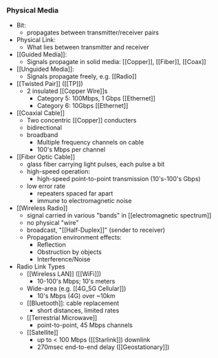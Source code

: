 ### Physical Media
- Bit:
	- propagates between transmitter/receiver pairs
- Physical Link:
	- What lies between transmitter and receiver
- [[Guided Media]]:
	- Signals propagate in solid media: [[Copper]], [[Fiber]], [[Coax]]
- [[Unguided Media]]:
	- Signals propagate freely, e.g. [[Radio]]
- [[Twisted Pair]] ([[TP]])
	- 2 insulated [[Copper Wire]]s
		- Category 5: 100Mbps, 1 Gbps [[Ethernet]]
		- Category 6: 10Gbps [[Ethernet]]
- [[Coaxial Cable]]
	- Two concentric [[Copper]] conducters
	- bidirectional
	- broadband
		- Multiple frequency channels on cable
		- 100's Mbps per channel
- [[Fiber Optic Cable]]
	- glass fiber carrying light pulses, each pulse a bit
	- high-speed operation:
		- high-speed point-to-point transmission (10's-100's Gbps)
	- low error rate
		- repeaters spaced far apart
		- immune to electromagnetic noise
- [[Wireless Radio]]
	- signal carried in various "bands" in [[electromagnetic spectrum]]
	- no physical "wire"
	- broadcast, "[[Half-Duplex]]" (sender to receiver)
	- Propagation environment effects:
		- Reflection
		- Obstruction by objects
		- Interference/Noise
- Radio Link Types
	- [[Wireless LAN]] ([[WiFi]])
		- 10-100's Mbps; 10's meters
	- Wide-area (e.g. [[4G_5G Cellular]])
		- 10's Mbps (4G) over ~10km
	- [[Bluetooth]]: cable replacement
		- short distances, limited rates
	- [[Terrestrial Microwave]]
		- point-to-point, 45 Mbps channels
	- [[Satellite]]
		- up to < 100 Mbps ([[Starlink]]) downlink
		- 270msec end-to-end delay ([[Geostationary]])